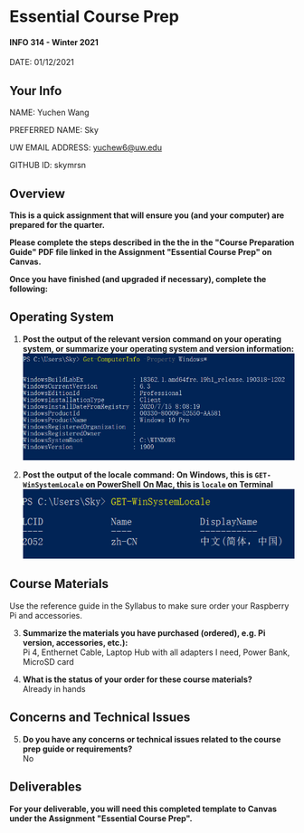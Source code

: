# Essential Course Prep
#### INFO 314  - Winter 2021

DATE: 01/12/2021

## Your Info

NAME: Yuchen Wang 

PREFERRED NAME: Sky

UW EMAIL ADDRESS: yuchew6@uw.edu  

GITHUB ID: skymrsn  

## Overview  
**This is a quick assignment that will ensure you (and your computer) are prepared for the quarter.**  

**Please complete the steps described in the the in the "Course Preparation Guide" PDF file linked in the Assignment "Essential Course Prep" on Canvas.**  

**Once you have finished (and upgraded if necessary), complete the following:**  

## Operating System

1. **Post the output of the relevant version command on your operating system, or summarize your operating system and version information:**  
![windows_Version](./windowVersion.png)
   

2. **Post the output of the locale command:**
    **On Windows, this is `GET-WinSystemLocale` on PowerShell** 
    **On Mac, this is `locale` on Terminal**
![locale](./locale.png)
   


## Course Materials

Use the reference guide in the Syllabus to make sure order your Raspberry Pi and accessories.

3. **Summarize the materials you have purchased (ordered), e.g. Pi version, accessories, etc.):** <br/>
Pi 4, Enthernet Cable, Laptop Hub with all adapters I need, Power Bank, MicroSD card



4. **What is the status of your order for these course materials?**  <br/> 
Already in hands
   

## Concerns and Technical Issues  
5. **Do you have any concerns or technical issues related to the course prep guide or requirements?**  <br/>  No

   

## Deliverables  
**For your deliverable, you will need this completed template to Canvas under the Assignment "Essential Course Prep".**  
